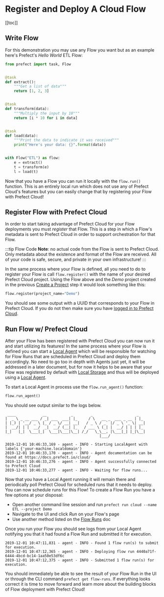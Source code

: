 # Register and Deploy A Cloud Flow

[[toc]]

## Write Flow

For this demonstration you may use any Flow you want but as an example here's Prefect's _Hello World_ ETL Flow:

```python
from prefect import task, Flow


@task
def extract():
    """Get a list of data"""
    return [1, 2, 3]


@task
def transform(data):
    """Multiply the input by 10"""
    return [i * 10 for i in data]


@task
def load(data):
    """Print the data to indicate it was received"""
    print("Here's your data: {}".format(data))


with Flow("ETL") as flow:
    e = extract()
    t = transform(e)
    l = load(t)
```

Now that you have a Flow you can run it locally with the `flow.run()` function. This is an entirely local run which does not use any of Prefect Cloud's features but you can easily change that by registering your Flow with Prefect Cloud!

## Register Flow with Prefect Cloud

In order to start taking advantage of Prefect Cloud for your Flow deployments you must _register_ that Flow. This is a step in which a Flow's metadata is sent to Prefect Cloud in order to support orchestration for that Flow.

:::tip Flow Code
**Note**: no actual code from the Flow is sent to Prefect Cloud. Only metadata about the existence and format of the Flow are received. All of your code is safe, secure, and private in your own infrastructure!
:::

In the same process where your Flow is defined, all you need to do to register your Flow is call `flow.register()` with the name of your desired Prefect Cloud project. Using the Flow above and the _Demo_ project created in the previous [Create a Project](/cloud/go/configure.html#create-a-project) step it would look something like this:

```python
flow.register(project_name="Demo")
```

You should see some output with a UUID that corresponds to your Flow in Prefect Cloud. If you do not then make sure you have [logged in to Prefect Cloud](/cloud/go/configure.html#log-in-to-prefect-cloud).

## Run Flow w/ Prefect Cloud

After your Flow has been registered with Prefect Cloud you can now run it and start utilizing its features! In the same process where your Flow is defined you can start a [Local Agent](/cloud/agent/local.html) which will be responsible for watching for Flow Runs that are scheduled in Prefect Cloud and deploy them accordingly. No need to go too in depth with Agents just yet, it will be addressed in a later document, but for now it helps to be aware that your Flow was registered by default with [Local Storage]() and thus will be deployed using a [Local Agent](/cloud/agent/local.html).

To start a Local Agent in process use the `flow.run_agent()` function:

```python
flow.run_agent()
```

You should see output similar to the logs below.

```
 ____            __           _        _                    _
|  _ \ _ __ ___ / _| ___  ___| |_     / \   __ _  ___ _ __ | |_
| |_) | '__/ _ \ |_ / _ \/ __| __|   / _ \ / _` |/ _ \ '_ \| __|
|  __/| | |  __/  _|  __/ (__| |_   / ___ \ (_| |  __/ | | | |_
|_|   |_|  \___|_|  \___|\___|\__| /_/   \_\__, |\___|_| |_|\__|
                                           |___/

2019-12-01 10:46:33,169 - agent - INFO - Starting LocalAgent with labels {'your-machine.localdomain'}
2019-12-01 10:46:33,170 - agent - INFO - Agent documentation can be found at https://docs.prefect.io/cloud/
2019-12-01 10:46:33,276 - agent - INFO - Agent successfully connected to Prefect Cloud
2019-12-01 10:46:33,277 - agent - INFO - Waiting for flow runs...
```

Now that you have a Local Agent running it will remain there and periodically poll Prefect Cloud for scheduled runs that it needs to deploy. You can now schedule runs for this Flow! To create a Flow Run you have a few options at your disposal:

- Open another command line session and run `prefect run cloud --name ETL --project Demo`
- Navigate to the UI and click _Run_ on your Flow's page
- Use another method listed on the [Flow Runs](/cloud/concepts/flow_runs.html#flow-runs) doc

Once you run your Flow you should see logs from your Local Agent notifying you that it had found a Flow Run and submitted it for execution.

```
2019-12-01 10:47:11,831 - agent - INFO - Found 1 flow run(s) to submit for execution.
2019-12-01 10:47:12,365 - agent - INFO - Deploying flow run 4440a71f-6444-4bcd-bc14-1aa50e53df6c
2019-12-01 10:47:12,375 - agent - INFO - Submitted 1 flow run(s) for execution.
```

You should immediately be able to see the result of your Flow Run in the UI or through the CLI command `prefect get flow-runs`. If everything looks correct it is time to move forward and learn more about the building blocks of Flow deployment with Prefect Cloud!
